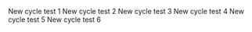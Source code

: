 New cycle test 1
New cycle test 2
New cycle test 3
New cycle test 4
New cycle test 5
New cycle test 6
